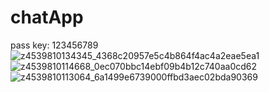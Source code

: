 # chatApp
pass key: 123456789
![z4539810134345_4368c20957e5c4b864f4ac4a2eae5ea1](https://github.com/thang44hdai/chatApp/assets/102580944/c3edd0a7-0d77-4fb9-84ba-8dbca2842048)
![z4539810114668_0ec070bbc14ebf09b4b12c740aa0cd62](https://github.com/thang44hdai/chatApp/assets/102580944/70d4d1c0-551b-4080-aca9-444640d69dc7)
![z4539810113064_6a1499e6739000ffbd3aec02bda90369](https://github.com/thang44hdai/chatApp/assets/102580944/8473df66-bbb1-40e7-8a52-9a1ad5d22082)


